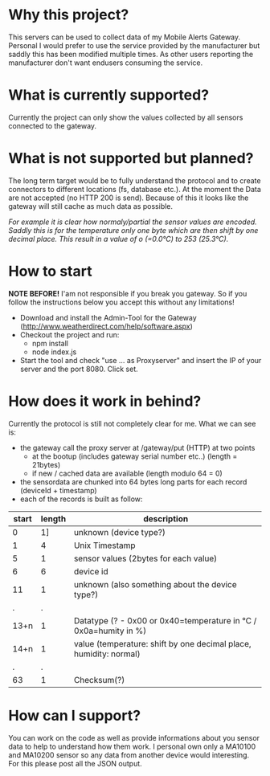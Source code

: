 # Why this project?
This servers can be used to collect data of my Mobile Alerts Gateway.
Personal I would prefer to use the service provided by the manufacturer but saddly this has been modified multiple times. As other users reporting the manufacturer don't want endusers consuming the service.

# What is currently supported?
Currently the project can only show the values collected by all sensors connected to the gateway.

# What is not supported but planned?
The long term target would be to fully understand the protocol and to create connectors to different locations (fs, database etc.).
At the moment the Data are not accepted (no HTTP 200 is send). Because of this it looks like the gateway will still cache as much data as possible.

*For example it is clear how normaly/partial the sensor values are encoded. Saddly this is for the temperature only one byte which are then shift by one decimal place. This result in a value of o (=0.0°C) to 253 (25.3°C).*

# How to start
__NOTE BEFORE!__
I'am not responsible if you break you gateway. So if you follow the instructions below you accept this without any limitations!
* Download and install the Admin-Tool for the Gateway (http://www.weatherdirect.com/help/software.aspx)
* Checkout the project and run:
  * npm install
  * node index.js
* Start the tool and check "use ... as Proxyserver" and insert the IP of your server and the port 8080. Click set.

# How does it work in behind?
Currently the protocol is still not completely clear for me. What we can see is:
* the gateway call the proxy server at /gateway/put (HTTP) at two points
  * at the bootup (includes gateway serial number etc..) (length = 21bytes)
  * if new / cached data are available (length modulo 64 = 0)
* the sensordata are chunked into 64 bytes long parts for each record (deviceId + timestamp)
* each of the records is built as follow:

|start|length|description
|---|---|---
|0|1]|unknown (device type?)
|1|4|Unix Timestamp
|5|1|sensor values (2bytes for each value)
|6|6|device id
|11|1|unknown (also something about the device type?)
|.|.|
|13+n|1|Datatype (? - 0x00 or 0x40=temperature in °C / 0x0a=humity in %)
|14+n|1|value (temperature: shift by one decimal place, humidity: normal)
|.|.|
|63|1|Checksum(?)

# How can I support?
You can work on the code as well as provide informations about you sensor data to help to understand how them work.
I personal own only a MA10100 and MA10200 sensor so any data from another device would interesting. For this please post all the JSON output.
